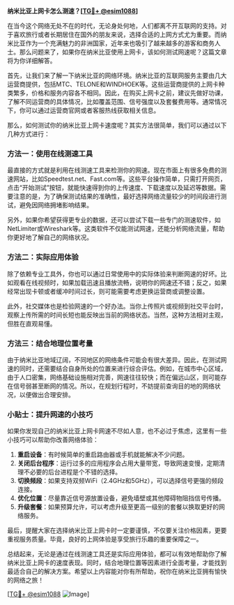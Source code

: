 **纳米比亚上网卡怎么测速？[[TG💪+ @esim1088](https://t.me/s/esim1088)]**

在当今这个网络无处不在的时代，无论身处何地，人们都离不开互联网的支持。对于喜欢旅行或者长期居住在国外的朋友来说，选择合适的上网方式尤为重要。而纳米比亚作为一个充满魅力的非洲国家，近年来也吸引了越来越多的游客和商务人士。那么问题来了，如果你在纳米比亚使用上网卡，该如何测试网速呢？这篇文章将为你详细解答。

首先，让我们来了解一下纳米比亚的网络环境。纳米比亚的互联网服务主要由几大运营商提供，包括MTC、TELONE和WINDHOEK等。这些运营商提供的上网卡种类繁多，价格和服务内容各不相同。因此，在购买上网卡之前，建议先做好功课，了解不同运营商的具体情况，比如覆盖范围、信号强度以及套餐费用等。通常情况下，你可以通过运营商官网或者客服热线获取相关信息。

那么，如何测试你的纳米比亚上网卡速度呢？其实方法很简单，我们可以通过以下几种方式进行：

### 方法一：使用在线测速工具

最直接的方式就是利用在线测速工具来检测你的网速。现在市面上有很多免费的测速网站，比如Speedtest.net、Fast.com等。这些平台操作简单，只需打开网页，点击“开始测试”按钮，就能快速得到你的上传速度、下载速度以及延迟等数据。需要注意的是，为了确保测试结果的准确性，最好选择网络流量较少的时间段进行测试，避免因网络拥堵影响结果。

另外，如果你希望获得更专业的数据，还可以尝试下载一些专门的测速软件，如NetLimiter或Wireshark等。这类软件不仅能测试网速，还能分析网络流量，帮助你更好地了解自己的网络状况。

### 方法二：实际应用体验

除了依赖专业工具外，你也可以通过日常使用中的实际体验来判断网速的好坏。比如观看在线视频时，如果加载迅速且播放流畅，说明你的网速还不错；反之，如果经常出现卡顿或者缓冲时间过长，则可能需要考虑更换运营商或调整设置。

此外，社交媒体也是检验网速的一个好办法。当你上传照片或视频到社交平台时，观察上传所需的时间长短也能反映出当前的网络状态。当然，这种方法相对主观，但胜在直观易懂。

### 方法三：结合地理位置考量

由于纳米比亚地域辽阔，不同地区的网络条件可能会有很大差异。因此，在测试网速的同时，还需要结合自身所处的位置来进行综合评估。例如，在城市中心区域，由于人口密集，网络基础设施相对完善，网速往往较快；而在偏远山区，则可能存在信号弱甚至断网的情况。所以，在规划行程时，不妨提前查询目的地的网络状况，以便做出合理安排。

### 小贴士：提升网速的小技巧

如果你发现自己的纳米比亚上网卡网速不尽如人意，也不必过于焦虑，这里有一些小技巧可以帮助你改善网络体验：

1. **重启设备**：有时候简单的重启路由器或手机就能解决不少问题。
2. **关闭后台程序**：运行过多的应用程序会占用大量带宽，导致网速变慢，定期清理不必要的后台进程是个不错的选择。
3. **切换频段**：如果支持双频WiFi（2.4GHz和5GHz），可以选择信号更强的频段连接。
4. **优化位置**：尽量靠近信号源放置设备，避免墙壁或其他障碍物阻挡信号传播。
5. **升级套餐**：如果预算允许，可以考虑升级至更高一级别的套餐以换取更好的网络服务。

最后，提醒大家在选择纳米比亚上网卡时一定要谨慎，不仅要关注价格因素，更要重视服务质量。毕竟，良好的上网体验是享受旅行乐趣的重要保障之一。

总结起来，无论是通过在线测速工具还是实际应用体验，都可以有效地帮助你了解纳米比亚上网卡的速度表现。同时，结合地理位置等因素进行全面考量，才能找到最适合自己的解决方案。希望以上内容能对你有所帮助，祝你在纳米比亚拥有愉快的网络之旅！

[[TG💪+ @esim1088](https://t.me/s/esim1088) ![Image](https://i.postimg.cc/4NQfJmqS/Snipaste-2025-05-13-00-14-12.png)]